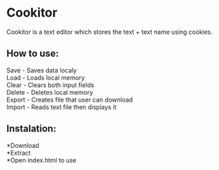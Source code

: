# Cookitor
Cookitor is a text editor which stores the text + text name using cookies.

## How to use:
Save - Saves data localy\
Load - Loads local memory\
Clear - Clears both input fields\
Delete - Deletes local memory\
Export - Creates file that user can download\
Import - Reads text file then displays it

## Instalation:
*Download\
*Extract\
*Open index.html to use
